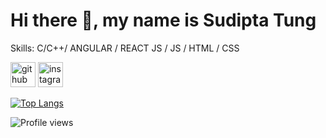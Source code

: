 

# Hi there 👋, my name is Sudipta Tung

Skills: C/C++/ ANGULAR / REACT JS / JS / HTML / CSS

<!-- - 🌱 I’m currently learning Node and Mongodb  -->


[<img src='https://cdn.jsdelivr.net/npm/simple-icons@3.0.1/icons/github.svg' alt='github' height='40'>](https://github.com/sudipta-Tung99)  [<img src='https://cdn.jsdelivr.net/npm/simple-icons@3.0.1/icons/instagram.svg' alt='instagram' height='40'>](https://www.instagram.com/sudipta_tung.99/)  

[![Top Langs](https://github-readme-stats.vercel.app/api/top-langs/?username=sudipta-Tung99)](https://github.com/anuraghazra/github-readme-stats)

![Profile views](https://gpvc.arturio.dev/sudipta-Tung99)  
